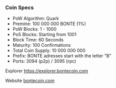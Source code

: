 ### Coin Specs

* PoW Algorithm: Quark
* Premine: 100 000 000 BONTE (1%)
* PoW Blocks: 1 - 1000
* PoS Blocks: Starting from 1001
* Block Time: 60 Seconds
* Maturity: 100 Confirmations
* Total Coin Supply: 10 000 000 000
* Prefix: BONTE adresses start with the letter "B"
* Ports: 3094 (p2p) / 3095 (rpc)

Explorer https://explorer.bontecoin.com

Website [bontecoin.com](https://www.bontecoin.com)